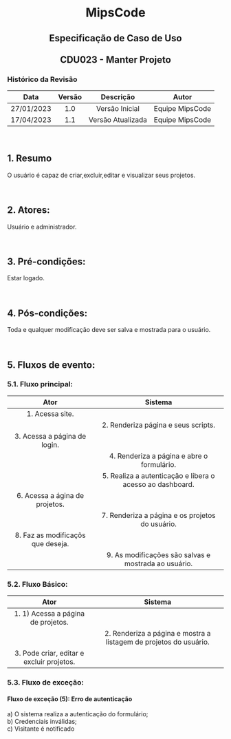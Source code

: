 # <p align="center"> MipsCode </p>


## <p align="center"> Especificação de Caso de Uso <br><br> CDU023 - Manter Projeto </p> 

### Histórico da Revisão 

| Data | Versão | Descrição | Autor |
| :-----: | :-----: | :-----: | :-----: |
| 27/01/2023 | 1.0 | Versão Inicial | Equipe MipsCode |
| 17/04/2023 | 1.1 | Versão Atualizada | Equipe MipsCode |

<br>

## 1. Resumo
O usuário é capaz de criar,excluir,editar e visualizar seus projetos.

<br>

## 2. Atores: 
Usuário e administrador.

<br>

## 3. Pré-condições:
Estar logado.

<br>

## 4. Pós-condições: 
Toda e qualquer modificação deve ser salva e mostrada para o usuário.

<br>

## 5. Fluxos de evento:
### 5.1. Fluxo principal:

| Ator | Sistema |
| :-----------------: | :-----------------: | 
| 1. Acessa site. | |  
|  | 2. Renderiza página e seus scripts. |
| 3. Acessa a página de login. | | 
| | 4. Renderiza a página e abre o formulário. | 
| | 5. Realiza a autenticação e libera o acesso ao dashboard. |
| 6. Acessa a ágina de projetos. |  |
|  | 7. Renderiza a página e os projetos do usuário. |
| 8. Faz as modificaçõs que deseja. | |
| | 9. As modificações são salvas e mostrada ao usuário. |

### 5.2. Fluxo Básico:
| Ator | Sistema |
| :-----------------: | :-----------------: | 
| 1. 1)  Acessa a página de projetos. | |  
|  | 2. Renderiza a página e mostra a listagem de projetos do usuário. |
| 3. Pode criar, editar e excluir projetos. | | 

### 5.3. Fluxo de exceção:
#### Fluxo de exceção (5): Erro de autenticação
a) O sistema realiza a autenticação do formulário; <br>
b) Credenciais inválidas;  <br>
c) Visitante é notificado
